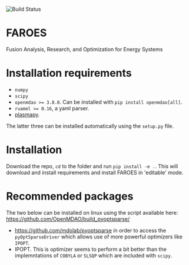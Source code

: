 ![Build Status](https://github.com/cfe316/FAROES/workflows/pytests/badge.svg)

# FAROES
Fusion Analysis, Research, and Optimization for Energy Systems

# Installation requirements
* `numpy`
* `scipy`
* `openmdao >= 3.8.0`. Can be installed with `pip install openmdao[all]`.
* `ruamel >= 0.16`, a yaml parser.
* [plasmapy](https://www.plasmapy.org/).

The latter three can be installed automatically using the `setup.py` file.

# Installation
Download the repo, `cd` to the folder and run `pip install -e .`. This will download and install requirements and install FAROES in 'editable' mode.

# Recommended packages
The two below can be installed on linux using the script available here: https://github.com/OpenMDAO/build_pyoptsparse/

* https://github.com/mdolab/pyoptsparse in order to access the `pyOptSparseDriver` which allows use of more powerful optimizers like `IPOPT`.
* IPOPT. This is optimizer seems to perform a bit better than the implemntations of `COBYLA` or `SLSQP` which are included with `scipy`.
